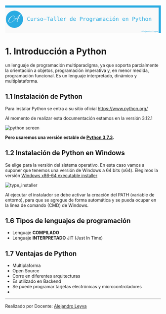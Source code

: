 ![banner](assets/banner.png)

# 1. Introducción a Python

 un lenguaje de programación multiparadigma, ya que soporta parcialmente la orientación a objetos, programación imperativa y, en menor medida, programación funcional. Es un lenguaje interpretado, dinámico y multiplataforma.

## 1.1 Instalación de Python

Para instalar Python se entra a su sitio oficial https://www.python.org/

Al momento de realizar esta documentación estamos en la versión 3.12.1

![python screen](img/python_screen.png)

**Pero usaremos una versión estable de [Python 3.7.3](https://www.python.org/downloads/release/python-373/).**

## 1.2 Instalación de Python en Windows

Se elige para la versión del sistema operativo. En esta caso vamos a suponer que tenemos una versión de Windows a 64 bits (x64).
Elegimos la versión [Windows x86-64 executable installer](https://www.python.org/ftp/python/3.7.3/python-3.7.3-amd64.exe)

![type_installer](img/type_installer.png)

Al ejecutar el instalador se debe activar la creación del PATH (variable de entorno), para que se agregue de forma automática y se pueda ocupar en la linea de comando (CMD) de Windows.

## 1.6 Tipos de lenguajes de programación

- Lenguaje **COMPILADO**
- Lenguaje **INTERPRETADO**  JIT (Just In Time)

## 1.7 Ventajas de Python

- Multiplaforma
- Open Source
- Corre en diferentes arquitecturas
- Es utilizado en Backend
- Se puede programar tarjetas electrónicas y microcontroladores
-

---

Realizado por Docente: [Alejandro Leyva](https://www.alejandro-leyva.com/)
